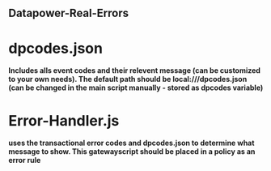 ## Datapower-Real-Errors
# dpcodes.json
**Includes alls event codes and their relevent message (can be customized to your own needs).
The default path should be local:///dpcodes.json (can be changed in the main script manually - stored as dpcodes variable)**

# Error-Handler.js
**uses the transactional error codes and dpcodes.json to determine what message to show.
This gatewayscript should be placed in a policy as an error rule**

